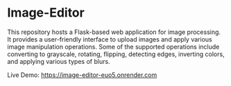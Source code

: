 # Image-Editor
This repository hosts a Flask-based web application for image processing. It provides a user-friendly interface to upload images and apply various image manipulation operations. Some of the supported operations include converting to grayscale, rotating, flipping, detecting edges, inverting colors, and applying various types of blurs.

Live Demo: https://image-editor-euo5.onrender.com

